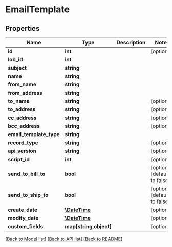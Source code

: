 # EmailTemplate

## Properties
Name | Type | Description | Notes
------------ | ------------- | ------------- | -------------
**id** | **int** |  | [optional] 
**lob_id** | **int** |  | 
**subject** | **string** |  | 
**name** | **string** |  | 
**from_name** | **string** |  | 
**from_address** | **string** |  | 
**to_name** | **string** |  | [optional] 
**to_address** | **string** |  | [optional] 
**cc_address** | **string** |  | [optional] 
**bcc_address** | **string** |  | [optional] 
**email_template_type** | **string** |  | 
**record_type** | **string** |  | [optional] 
**api_version** | **string** |  | [optional] 
**script_id** | **int** |  | [optional] 
**send_to_bill_to** | **bool** |  | [optional] [default to false]
**send_to_ship_to** | **bool** |  | [optional] [default to false]
**create_date** | [**\DateTime**](\DateTime.md) |  | [optional] 
**modify_date** | [**\DateTime**](\DateTime.md) |  | [optional] 
**custom_fields** | **map[string,object]** |  | [optional] 

[[Back to Model list]](../README.md#documentation-for-models) [[Back to API list]](../README.md#documentation-for-api-endpoints) [[Back to README]](../README.md)


